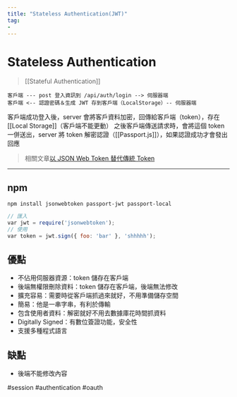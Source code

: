 ```yaml
---
title: "Stateless Authentication(JWT)"
tag: 
- 
---
```

# Stateless Authentication
>[[Stateful Authentication]]

```
客戶端 --- post 登入資訊到 /api/auth/login --> 伺服器端
客戶端 <-- 認證密碼＆生成 JWT 存到客戶端（LocalStorage）-- 伺服器端
```

客戶端成功登入後，server 會將客戶資料加密，回傳給客戶端（token），存在 [[Local Storage]]（客戶端不能更動）
之後客戶端傳送請求時，會將這個 token 一併送出，server 將 token 解密認證（[[Passport.js]]），如果認證成功才會發出回應

>相關文章[以 JSON Web Token 替代傳統 Token](https://yami.io/jwt/)

---
## npm 
```shell
npm install jsonwebtoken passport-jwt passport-local
```

```js
// 匯入
var jwt = require('jsonwebtoken');
// 使用
var token = jwt.sign({ foo: 'bar' }, 'shhhhh');
```
## 優點
- 不佔用伺服器資源：token 儲存在客戶端
- 後端無權限刪除資料：token 儲存在客戶端，後端無法修改
- 擴充容易：需要時從客戶端抓過來就好，不用準備儲存空間
- 簡易：他是一串字串，有利於傳輸
- 包含使用者資料：解密就好不用去數據庫花時間抓資料
- Digitally Signed：有數位簽證功能，安全性
- 支援多種程式語言

## 缺點
- 後端不能修改內容


#session #authentication #oauth 

